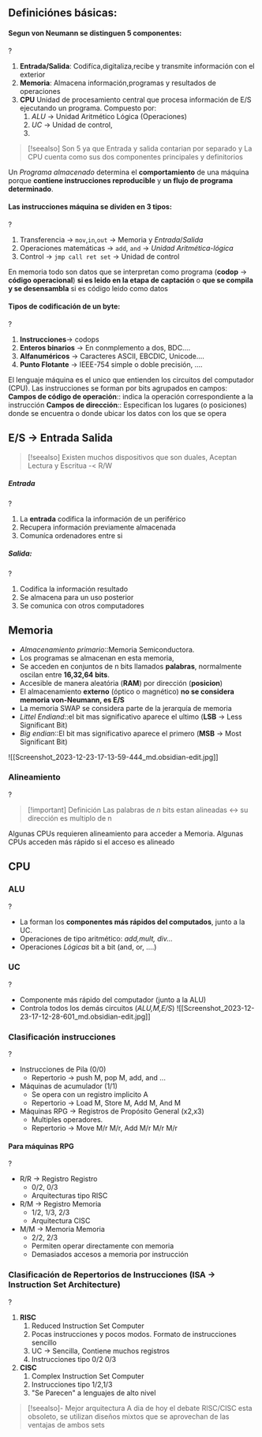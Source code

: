 ## Definiciónes básicas:
#### Segun von Neumann se distinguen 5 componentes:
?
1. **Entrada/Salida**: Codifíca,digitaliza,recibe y transmite información con el exterior
2. **Memoria**: Almacena información,programas y resultados de operaciones
3. **CPU** Unidad de procesamiento central que procesa información de E/S ejecutando un programa. Compuesto por:
	1. *ALU* -> Unidad Aritmético Lógica (Operaciones)
	2. *UC* -> Unidad de control, 
	3. 
> [!seealso]
> Son 5 ya que Entrada y salida contarian por separado y La CPU cuenta como sus dos componentes principales y definitorios


Un *Programa almacenado* determina el **comportamiento** de una máquina porque **contiene instrucciones reproducible** y **un flujo de programa determinado**.


#### Las instrucciones máquina se dividen en 3 tipos:
? 
1. Transferencia -> `mov`,`in`,`out` -> Memoria y *Entrada*/*Salida*
2. Operaciones matemáticas -> `add`, `and` -> *Unidad Aritmética-lógica*
3. Control -> `jmp call ret set` -> Unidad de control

En memoria todo son datos que se interpretan como programa (**codop** -> **código operacional**) **si es leido en la etapa de captación** o **que se compila y se desensambla** si es código leido como datos  

#### Tipos de codificación de un byte:
?
1. **Instrucciones**-> codops
2. **Enteros binarios** -> En conmplemento a dos, BDC....
3. **Alfanuméricos** -> Caracteres ASCII, EBCDIC, Unicode....
4. **Punto Flotante** -> IEEE-754 simple o doble precisión, ....

 El lenguaje máquina es el unico que entienden los circuitos del computador (CPU). Las instrucciones se forman por bits agrupados en campos:
 **Campos de código de operación**:: indica la operación correspondiente a la instrucción
 **Campos de dirección**:: Especifican los lugares (o posiciones) donde se encuentra o donde ubicar los datos con los que se opera

## E/S -> Entrada Salida
> [!seealso]
> Existen muchos dispositivos que son duales, Aceptan Lectura y Escritua -< R/W

##### Entrada
?
1. La **entrada** codifica la información  de un periférico 
2. Recupera información previamente almacenada
3. Comuníca ordenadores entre si

##### Salida:
?
1. Codifíca la información resultado 
2. Se almacena  para un uso posterior 
3. Se comunica con otros computadores


## Memoria

- *Almacenamiento primario*::Memoria Semiconductora.
- Los programas se almacenan en esta memoria,
- Se acceden en conjuntos de n bits llamados **palabras**, normalmente oscilan entre **16,32,64 bits**.
- Accesible de manera aleatória (**RAM**) por dirección (**posicion**)
- El almacenamiento **externo** (óptico o magnético) **no se considera memoria von-Neumann, es E/S**
- La memoria SWAP se considera parte de la jerarquía de memoria
- *Littel Endiand*::el bit mas significativo aparece el ultimo (**LSB** -> Less Significant Bit)
- *Big endian*::El bit mas significativo aparece el primero (**MSB** -> Most Significant Bit)

![[Screenshot_2023-12-23-17-13-59-444_md.obsidian-edit.jpg]]

### Alineamiento
?
> [!important] Definición
> Las palabras de $n$ bits estan alineadas <-> su dirección es multiplo de n


Algunas CPUs requieren alineamiento para acceder a Memoria. Algunas CPUs acceden más rápido si el acceso es alineado

## CPU

### ALU
?
- La forman los **componentes más rápidos del computados**, junto a la UC.
- Operaciones de tipo aritmético: *add,mult, div...*
- Operaciones *Lógicas* bit a bit (and, or, ....)

### UC
?
- Componente más rápido del computador (junto a la ALU)
- Controla todos los demás circuitos (*ALU,M,E/S*)
![[Screenshot_2023-12-23-17-12-28-601_md.obsidian-edit.jpg]]


### Clasificación instrucciones
?
- Instrucciones de Pila (0/0)
	- Repertorio -> push M,  pop M, add, and ...
- Máquinas de acumulador (1/1)
	- Se opera con un registro implicito A
	- Repertorio -> Load M, Store M, Add M, And M
- Máquinas RPG -> Registros de Propósito General (x2,x3)
	- Multiples operadores.
	- Repertorio -> Move M/r M/r, Add M/r M/r M/r

#### Para máquinas RPG
?
- R/R -> Registro Registro
	- 0/2, 0/3
	- Arquitecturas tipo RISC
- R/M -> Registro Memoria
	- 1/2, 1/3, 2/3
	- Arquitectura CISC
- M/M -> Memoria Memoria
	- 2/2, 2/3
	- Permiten operar directamente con memoria
	- Demasiados accesos a memoria por instrucción

### Clasificación de Repertorios de Instrucciones (ISA -> Instruction Set Architecture)
?
1. **RISC**
	1. Reduced Instruction Set Computer
	2. Pocas instrucciones y pocos modos. Formato de instrucciones sencillo
	3. UC -> Sencilla, Contiene muchos registros
	4. Instrucciones tipo 0/2 0/3
2. **CISC**
	1. Complex Instruction Set Computer
	2. Instrucciones tipo 1/2,1/3
	3. "Se Parecen" a lenguajes de alto nivel

> [!seealso]- Mejor arquitectura
> A dia de hoy el debate RISC/CISC esta obsoleto, se utilizan diseños mixtos que se aprovechan de las ventajas de ambos sets
> 
